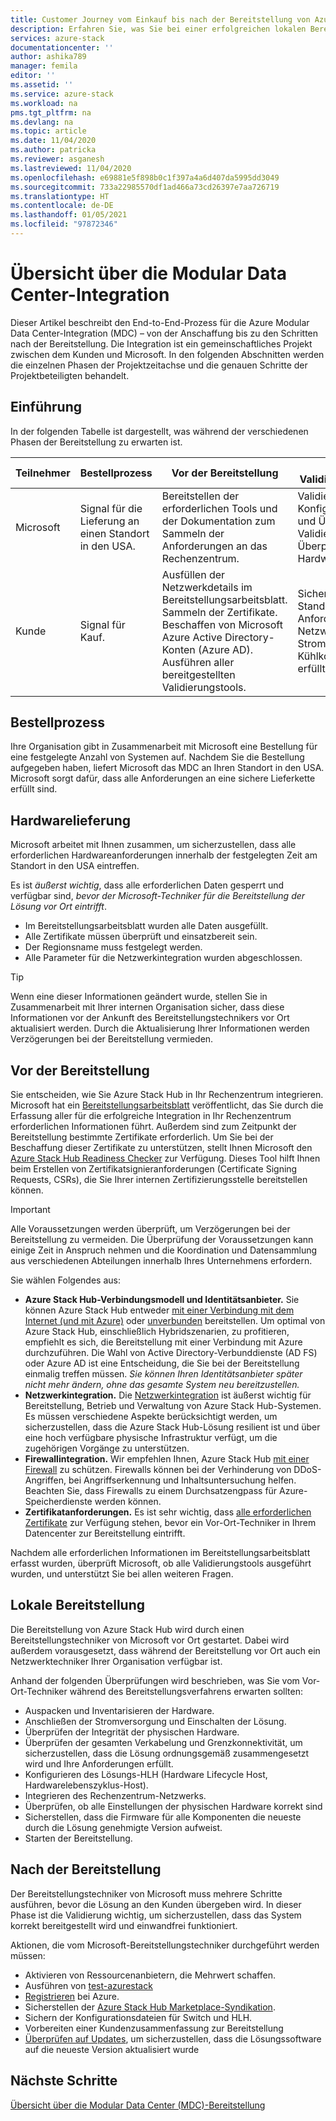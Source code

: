 ```yaml
---
title: Customer Journey vom Einkauf bis nach der Bereitstellung von Azure Stack Hub | Microsoft-Dokumentation
description: Erfahren Sie, was Sie bei einer erfolgreichen lokalen Bereitstellung eines Azure Modular Data Center (MDC) erwarten können – von der Planung bis zu den Aktionen nach der Bereitstellung.
services: azure-stack
documentationcenter: ''
author: ashika789
manager: femila
editor: ''
ms.assetid: ''
ms.service: azure-stack
ms.workload: na
pms.tgt_pltfrm: na
ms.devlang: na
ms.topic: article
ms.date: 11/04/2020
ms.author: patricka
ms.reviewer: asganesh
ms.lastreviewed: 11/04/2020
ms.openlocfilehash: e69881e5f898b0c1f397a4a6d407da5995dd3049
ms.sourcegitcommit: 733a22985570df1ad466a73cd26397e7aa726719
ms.translationtype: HT
ms.contentlocale: de-DE
ms.lasthandoff: 01/05/2021
ms.locfileid: "97872346"
---
```

# <a name="modular-datacenter-integration-overview"></a>Übersicht über die Modular Data Center-Integration

Dieser Artikel beschreibt den End-to-End-Prozess für die Azure Modular Data Center-Integration (MDC) – von der Anschaffung bis zu den Schritten nach der Bereitstellung. Die Integration ist ein gemeinschaftliches Projekt zwischen dem Kunden und Microsoft. In den folgenden Abschnitten werden die einzelnen Phasen der Projektzeitachse und die genauen Schritte der Projektbeteiligten behandelt.

## <a name="introduction"></a>Einführung

In der folgenden Tabelle ist dargestellt, was während der verschiedenen Phasen der Bereitstellung zu erwarten ist.

| Teilnehmer |Bestellprozess |Vor der Bereitstellung |Integration, Validierung, Transport |Lokale Bereitstellung |Nach der Bereitstellung |
|---|---------------|---------------|-----------------------------------|--------------------|----------------|
|Microsoft  | Signal für die Lieferung an einen Standort in den USA.    |Bereitstellen der erforderlichen Tools und der Dokumentation zum Sammeln der Anforderungen an das Rechenzentrum. |Validierung der Konfigurationsartefakte und Überprüfung der Validierungsergebnisse.<br>Überprüfung der Hardwarelieferung.    |Rack und Stack.<br>Netzwerkintegration.<br>Azure Stack Hub-Bereitstellung.<br>Übergabe an den Kunden.    |Registrierung und Azure Stack Hub Marketplace-Syndikation.|
|Kunde   |Signal für Kauf.   |Ausfüllen der Netzwerkdetails im Bereitstellungsarbeitsblatt.<br>Sammeln der Zertifikate.<br>Beschaffen von Microsoft Azure Active Directory-Konten (Azure AD).<br>Ausführen aller bereitgestellten Validierungstools.   |Sicherstellen, dass der Standort alle Anforderungen an Netzwerk, Stromversorgung und Kühlkomponenten erfüllt.   |Vorbereitung mit Konfigurationsartefakten für die Bereitstellung.<br>Sicherstellen der Verfügbarkeit des Netzwerktechnikers beim Kunden.   |     |


## <a name="order-process"></a>Bestellprozess

Ihre Organisation gibt in Zusammenarbeit mit Microsoft eine Bestellung für eine festgelegte Anzahl von Systemen auf. Nachdem Sie die Bestellung aufgegeben haben, liefert Microsoft das MDC an Ihren Standort in den USA. Microsoft sorgt dafür, dass alle Anforderungen an eine sichere Lieferkette erfüllt sind.

## <a name="hardware-delivery"></a>Hardwarelieferung

Microsoft arbeitet mit Ihnen zusammen, um sicherzustellen, dass alle erforderlichen Hardwareanforderungen innerhalb der festgelegten Zeit am Standort in den USA eintreffen.

Es ist *äußerst wichtig*, dass alle erforderlichen Daten gesperrt und verfügbar sind, *bevor der Microsoft-Techniker für die Bereitstellung der Lösung vor Ort eintrifft*.

- Im Bereitstellungsarbeitsblatt wurden alle Daten ausgefüllt.
- Alle Zertifikate müssen überprüft und einsatzbereit sein.
- Der Regionsname muss festgelegt werden.
- Alle Parameter für die Netzwerkintegration wurden abgeschlossen.

>[!Tip]
>Wenn eine dieser Informationen geändert wurde, stellen Sie in Zusammenarbeit mit Ihrer internen Organisation sicher, dass diese Informationen vor der Ankunft des Bereitstellungstechnikers vor Ort aktualisiert werden. Durch die Aktualisierung Ihrer Informationen werden Verzögerungen bei der Bereitstellung vermieden.

## <a name="predeployment"></a>Vor der Bereitstellung

Sie entscheiden, wie Sie Azure Stack Hub in Ihr Rechenzentrum integrieren. Microsoft hat ein [Bereitstellungsarbeitsblatt](../operator/azure-stack-deployment-worksheet.md) veröffentlicht, das Sie durch die Erfassung aller für die erfolgreiche Integration in Ihr Rechenzentrum erforderlichen Informationen führt. Außerdem sind zum Zeitpunkt der Bereitstellung bestimmte Zertifikate erforderlich. Um Sie bei der Beschaffung dieser Zertifikate zu unterstützen, stellt Ihnen Microsoft den [Azure Stack Hub Readiness Checker](../operator/azure-stack-validation-report.md) zur Verfügung. Dieses Tool hilft Ihnen beim Erstellen von Zertifikatsignieranforderungen (Certificate Signing Requests, CSRs), die Sie Ihrer internen Zertifizierungsstelle bereitstellen können.

>[!Important]
>Alle Voraussetzungen werden überprüft, um Verzögerungen bei der Bereitstellung zu vermeiden. Die Überprüfung der Voraussetzungen kann einige Zeit in Anspruch nehmen und die Koordination und Datensammlung aus verschiedenen Abteilungen innerhalb Ihres Unternehmens erfordern.

Sie wählen Folgendes aus:

- **Azure Stack Hub-Verbindungsmodell und Identitätsanbieter.** Sie können Azure Stack Hub entweder [mit einer Verbindung mit dem Internet (und mit Azure)](../operator/azure-stack-connected-deployment.md) oder [unverbunden](../operator/azure-stack-disconnected-deployment.md) bereitstellen. Um optimal von Azure Stack Hub, einschließlich Hybridszenarien, zu profitieren, empfiehlt es sich, die Bereitstellung mit einer Verbindung mit Azure durchzuführen. Die Wahl von Active Directory-Verbunddienste (AD FS) oder Azure AD ist eine Entscheidung, die Sie bei der Bereitstellung einmalig treffen müssen. *Sie können Ihren Identitätsanbieter später nicht mehr ändern, ohne das gesamte System neu bereitzustellen.*
- **Netzwerkintegration.** Die [Netzwerkintegration](../operator/azure-stack-network.md) ist äußerst wichtig für Bereitstellung, Betrieb und Verwaltung von Azure Stack Hub-Systemen. Es müssen verschiedene Aspekte berücksichtigt werden, um sicherzustellen, dass die Azure Stack Hub-Lösung resilient ist und über eine hoch verfügbare physische Infrastruktur verfügt, um die zugehörigen Vorgänge zu unterstützen.
- **Firewallintegration.** Wir empfehlen Ihnen, Azure Stack Hub [mit einer Firewall](../operator/azure-stack-firewall.md) zu schützen. Firewalls können bei der Verhinderung von DDoS-Angriffen, bei Angriffserkennung und Inhaltsuntersuchung helfen. Beachten Sie, dass Firewalls zu einem Durchsatzengpass für Azure-Speicherdienste werden können.
- **Zertifikatanforderungen.** Es ist sehr wichtig, dass [alle erforderlichen Zertifikate](../operator/azure-stack-pki-certs.md) zur Verfügung stehen, bevor ein Vor-Ort-Techniker in Ihrem Datencenter zur Bereitstellung eintrifft.

Nachdem alle erforderlichen Informationen im Bereitstellungsarbeitsblatt erfasst wurden, überprüft Microsoft, ob alle Validierungstools ausgeführt wurden, und unterstützt Sie bei allen weiteren Fragen.

## <a name="onsite-deployment"></a>Lokale Bereitstellung

Die Bereitstellung von Azure Stack Hub wird durch einen Bereitstellungstechniker von Microsoft vor Ort gestartet. Dabei wird außerdem vorausgesetzt, dass während der Bereitstellung vor Ort auch ein Netzwerktechniker Ihrer Organisation verfügbar ist.

Anhand der folgenden Überprüfungen wird beschrieben, was Sie vom Vor-Ort-Techniker während des Bereitstellungsverfahrens erwarten sollten:

- Auspacken und Inventarisieren der Hardware.
- Anschließen der Stromversorgung und Einschalten der Lösung.
- Überprüfen der Integrität der physischen Hardware.
- Überprüfen der gesamten Verkabelung und Grenzkonnektivität, um sicherzustellen, dass die Lösung ordnungsgemäß zusammengesetzt wird und Ihre Anforderungen erfüllt.
- Konfigurieren des Lösungs-HLH (Hardware Lifecycle Host, Hardwarelebenszyklus-Host).
- Integrieren des Rechenzentrum-Netzwerks.
- Überprüfen, ob alle Einstellungen der physischen Hardware korrekt sind
- Sicherstellen, dass die Firmware für alle Komponenten die neueste durch die Lösung genehmigte Version aufweist.
- Starten der Bereitstellung.

## <a name="post-deployment"></a>Nach der Bereitstellung

Der Bereitstellungstechniker von Microsoft muss mehrere Schritte ausführen, bevor die Lösung an den Kunden übergeben wird. In dieser Phase ist die Validierung wichtig, um sicherzustellen, dass das System korrekt bereitgestellt wird und einwandfrei funktioniert.

Aktionen, die vom Microsoft-Bereitstellungstechniker durchgeführt werden müssen:

- Aktivieren von Ressourcenanbietern, die Mehrwert schaffen.
- Ausführen von [test-azurestack](../operator/azure-stack-diagnostic-test.md)
- [Registrieren](../operator/azure-stack-registration-role.md) bei Azure.
- Sicherstellen der [Azure Stack Hub Marketplace-Syndikation](../operator/azure-stack-marketplace.md).
- Sichern der Konfigurationsdateien für Switch und HLH.
- Vorbereiten einer Kundenzusammenfassung zur Bereitstellung
- [Überprüfen auf Updates](../operator/azure-stack-updates.md), um sicherzustellen, dass die Lösungssoftware auf die neueste Version aktualisiert wurde

## <a name="next-steps"></a>Nächste Schritte

[Übersicht über die Modular Data Center (MDC)-Bereitstellung](deployment-overview.md)

